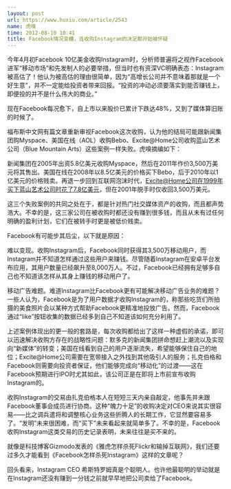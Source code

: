 ```yaml
---
layout: post
url: https://www.huxiu.com/article/2543
name: 虎嗅
time: 2012-08-10 10:41
title: Facebook情况变糟，连收购Instagram的决定都开始被怀疑
---
```

今年4月初Facebook 10亿美金收购Instagram时，分析师普遍将之视作Facebook进军“移动市场”和先发制人的必要举措，但当时也有资深VC明确表态：Instagram被高估了！他认为被高估的理由很简单，因为“高增长公司并不意味着那就是一个好生意”，并不一定能给投资者带来回报。“投资的冲动必须要落实到能否赚钱上，即便投的并不是什么伟大的商业。”

现在Facebook每况愈下，自上市以来股价已累计下跌达48%，又到了媒体算旧账的时候了。

福布斯中文网有篇文章重新审视Facebook这次收购，认为他的结局可能跟新闻集团购Myspace、美国在线（AOL）收购Bebo、Excite@Home公司收购蓝山艺术公司（Blue Mountain Arts）这些案例一样失败。虎嗅摘编如下：

新闻集团在2005年出资5.8亿美元收购Myspace，然后在2011年作价3,500万美元将其售出。美国在线在2008年以8.5亿美元的价格买下Bebo，后于2010年以1亿美元的价格贱卖。再退一步回到互联网泡沫时代，Excite@Home公司在1999年买下蓝山艺术公司时花了7.8亿美元，但在2001年脱手时仅收回3,500万美元。

这三个失败案例的共同之处在于，都是针对热门社交媒体资产的收购，而且都声势浩大。不幸的是，这三家公司在被收购时都还没有赚到很多钱，而且从未有过任何明确的盈利计划，它们在被转手时更是被低价贱卖。

Facebook有可能步其后尘，以下就是原因：

难以变现。收购Instagram后，Facebook同时获得其3,500万移动用户，而Instagram并不知道怎样通过这些用户来赚钱。尽管随着Instagram在安卓平台发布应用，其用户数量已经飙升至8,000万人。不过，Facebook已经拥有足够多自己也不知道该怎样从其身上赚钱的移动用户了。

移动广告难题。难道Instagram比Facebook更有可能解决移动广告业务的难题？一些人认为，Facebook是为了用户数据才收购Instagram的，称那些吃货们所拍摄的美食照片会以某种方式帮助Facebook更精准地投放广告。然而，Facebook通过“like”按钮收集的数据已经多到自己不知道该如何充分利用了。

上述案例体现出的更一般的套路是，每次收购都给出了这样一种虚假的承诺，即可以迅速解决收购方存在的战略性问题：默多克的新闻集团拼命想赶上潮流以及实现向“新媒体”的转变；美国在线看到自己的用户逐渐流失，希望能够保住自己的地位；Excite@Home公司需要在宽带接入之外找到其他吸引人的服务；扎克伯格和Facebook则需要向投资者保证，他们能够完成向“移动化”的过渡——这在Facebook预期进行IPO时尤其如此，该公司正是在即将上市前宣布收购Instagram的。

收购Instagram的交易由扎克伯格本人在短短三天内亲自敲定，他事先并未跟Facebook董事会成员进行协商。这种“魄力十足”的收购决定对CEO来说其实很容易——比之调兵遣将和调整核心业务这些折腾人的长期工作，它显然要容易多了。“发明”未来很困难，而“买下”未来看起来就简单多了。不幸的是，Facebook收购Instagram这类交易的历史记录表明，未来往往是买不来的。

就像是科技博客Gizmodo发表的《雅虎怎样杀死Flickr和输掉互联网》，我们还要过多久才能看到《Facebook怎样杀死Instagram》这样的文章呢？

回头看来，Instagram CEO 希斯特罗姆真是个聪明人。也许他最聪明的举动就是在Instagram还没有赚到一分钱之前就早早地把公司卖给了Facebook。

